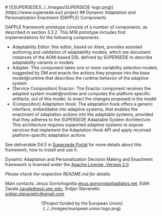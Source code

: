 <link rel="shortcut icon" type="image/png" href="images/favicon.png">
# [![SUPERSEDE](../../images/SUPERSEDE-logo.png)](https://www.supersede.eu/) project 
## Dynamic Adaptation and Personalization Enactment (DAPPLE) Components

DAPPLE framework prototype consists of a number of components, as described in section  3.3.2. This M18 prototype includes first implementations for the following components:

- Adaptability Editor: this editor, based on Xtext, provides assisted authoring and validation of adaptability models, which are document instances of the AOM-based DSL defined by SUPERSEDE to describe adaptability variants in models
- Adapter: This component takes one or more variability selection models suggested by DM and enacts the actions they propose into the base model@runtime that describes the runtime behavior of the adaptive system
- (Service Composition) Enactor: The Enactor component receives the adapted system model@runtime and computes the platform specific artifacts, out of this model, to enact the changes proposed in the model
- (Composition) Adaptation Hook: The adaptation hook offers a generic interface, embeddable into adaptive systems, that enables the enactment of adaptation actions into the adaptable systems, provided that they adheres to the SUPERSEDE Adaptable System Architecture. This architecture requires supported adaptive systems to expose services that implement the Adaptation Hook API and apply received platform-specific adaptation actions

See deliverable D4.5 in [Supersede Portal](https://www.supersede.eu/) for more details about this framework, how to install and use it.

Dynamic Adaptation and Personalization Decision Making and Enactment framework is licensed under the [Apache License, Version 2.0](http://www.apache.org/licenses/LICENSE-2.0)

*Please check the respective README.md for details.*

Main contacts: Jesús Gorroñogoitia <jesus.gorronogoitia@atos.net>, Edith Zavala <zavala@essi.upc.edu>, Srdjan Stevanetic <srdjan.stevanetic@gmail.com>

<center>![Project funded by the European Union](../../images/european.union.logo.png)</center>
